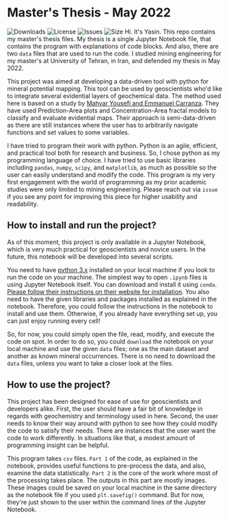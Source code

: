 # Master's Thesis - May 2022
![Downloads](https://img.shields.io/github/downloads/SupernovifieD/thesis-UT-2022/total?style=flat-square)
![License]()
![Issues]()
![Size]()
Hi. It's Yasin. This repo contains my master's thesis files. My thesis is a single Jupyter Notebook file, that contains the program with explanations of code blocks. And also, there are two `data` files that are used to run the code. I studied mining engineering for my master's at University of Tehran, in Iran, and defended my thesis in May 2022.

This project was aimed at developing a data-driven tool with python for mineral potential mapping. This tool can be used by geoscientists who'd like to integrate several evidential layers of geochemical data. The method used here is based on a study by [Mahyar Yousefi and Emmanuel Carranza](https://doi.org/10.1016/J.CAGEO.2015.03.007). They have used Prediction-Area plots and Concentration-Area fractal models to classify and evaluate evidential maps. Their approach is semi-data-driven as there are still instances where the user has to arbitrarily navigate functions and set values to some variables.

I have tried to program their work with python. Python is an agile, efficient, and practical tool both for research and business. So, I chose python as my programming language of choice. I have tried to use basic libraries including `pandas`, `numpy`, `scipy`, and `matplotlib`, as much as possible so the user can easily understand and modify the code. This program is my very first engagement with the world of programming as my prior academic studies were only limited to mining engineering. Please reach out via `issue` if you see any point for improving this piece for higher usability and readability.

## How to install and run the project?
As of this moment, this project is only available in a Jupyter Notebook, which is very much practical for geoscientists and novice users. In the future, this notebook will be developed into several scripts.

You need to have [python 3.x](https://www.python.org/downloads/) installed on your local machine if you look to run the code on your machine. The simplest way to open `.ipynb` files is using Jupyter Notebook itself. You can download and install it using `conda`. [Please follow their instructions on their website for installation](https://docs.anaconda.com/anaconda/install/index.html). You also need to have the given libraries and packages installed as explained in the notebook. Therefore, you could follow the instructions in the notebook to install and use them. Otherwise, if you already have everything set up, you can just enjoy running every cell!

So, for now, you could simply open the file, read, modify, and execute the code on spot. In order to do so, you could `download` the notebook on your local machine and use the given `data` files; one as the main dataset and another as known mineral occurrences. There is no need to download the `data` files, unless you want to take a closer look at the files.

## How to use the project?
This project has been designed for ease of use for geoscientists and developers alike. First, the user should have a fair bit of knowledge in regards with geochemistry and terminology used in here. Second, the user needs to know their way around with python to see how they could modify the code to satisfy their needs. There are instances that the user want the code to work differently. In situations like that, a modest amount of programming insight can be helpful.

This program takes `csv` files. `Part 1` of the code, as explained in the notebook, provides useful functions to pre-process the data, and also, examine the data statistically. `Part 2` is the core of the work where most of the processing takes place. The outputs in this part are mostly images. These images could be saved on your local machine in the same directory as the notebook file if you used `plt.savefig()` command. But for now, they're just shown to the user within the command lines of the Jupyter Notebook.
